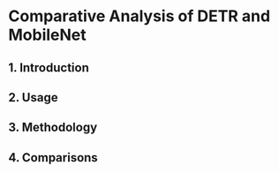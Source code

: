 # Comparative Analysis of DETR and MobileNet

## **1. Introduction**

## **2. Usage**

## **3. Methodology**

## **4. Comparisons**